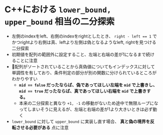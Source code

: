 # C++における `lower_bound, upper_bound` 相当の二分探索

- 左側のindexをleft、右側のindexをrightとしたとき、 `right - left == 1` でかつrightより右側は真、leftより左側は偽となるようなleft, rightを見つける二分探索
- 初期値を配列の範囲外に設定すること、左端と右端の差が1になるまで続けることに注意
- 配列がソートされていることから真偽値についてもインデックスに対して単調性を有しており、条件判定の部分が別の関数に分けられているところがわかりやすい
    - **`mid == false` だったならば、偽であってほしい左端を `mid` で上書きし、`mid == true` だったならば、真であってほしい右端を `mid` で上書きする。**
    - 本来の二分探索と異なり `+1, -1` の移動がないため途中で無限ループになってしまいそうに見えるが、左端と右端の差が1より大きいときは必ず動く
- `lower_bound` に対して `upper_bound` に実装し直す場合、 **真と偽の境界を反転させる必要がある** 点に注意
